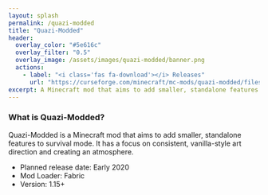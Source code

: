 ```yaml
---
layout: splash
permalink: /quazi-modded
title: "Quazi-Modded"
header:
  overlay_color: "#5e616c"
  overlay_filter: "0.5"
  overlay_image: /assets/images/quazi-modded/banner.png
  actions:
    - label: "<i class='fas fa-download'></i> Releases"
      url: "https://curseforge.com/minecraft/mc-mods/quazi-modded/files"
excerpt: A Minecraft mod that aims to add smaller, standalone features to survival mode
---
```


### What is Quazi-Modded?
Quazi-Modded is a Minecraft mod that aims to add smaller, standalone features to survival mode.  It has a focus on consistent, vanilla-style art direction and creating an atmosphere.

- Planned release date: Early 2020
- Mod Loader: Fabric
- Version: 1.15+
